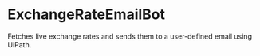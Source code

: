 # ExchangeRateEmailBot
Fetches live exchange rates and sends them to a user-defined email using UiPath.
